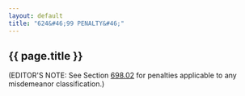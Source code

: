 ```yaml
---
layout: default 
title: "624&#46;99 PENALTY&#46;"
---
```


{{ page.title }}
----------------

(EDITOR'S NOTE: See Section [698.02](38e2f631.html) for penalties
applicable to any misdemeanor classification.)
